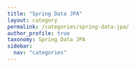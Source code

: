 ```yaml
---
title: "Spring Data JPA"
layout: category
permalink: /categories/spring-data-jpa/
author_profile: true
taxonomy: Spring Data JPA
sidebar:
  nav: "categories"
---
```

